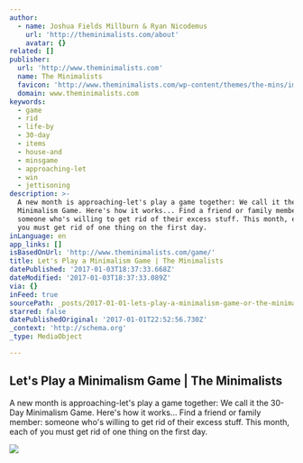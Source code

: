 ```yaml
---
author:
  - name: Joshua Fields Millburn & Ryan Nicodemus
    url: 'http://theminimalists.com/about'
    avatar: {}
related: []
publisher:
  url: 'http://www.theminimalists.com'
  name: The Minimalists
  favicon: 'http://www.theminimalists.com/wp-content/themes/the-mins/images/favicon.ico'
  domain: www.theminimalists.com
keywords:
  - game
  - rid
  - life-by
  - 30-day
  - items
  - house-and
  - minsgame
  - approaching-let
  - win
  - jettisoning
description: >-
  A new month is approaching-let's play a game together: We call it the 30-Day
  Minimalism Game. Here's how it works... Find a friend or family member:
  someone who's willing to get rid of their excess stuff. This month, each of
  you must get rid of one thing on the first day.
inLanguage: en
app_links: []
isBasedOnUrl: 'http://www.theminimalists.com/game/'
title: Let's Play a Minimalism Game | The Minimalists
datePublished: '2017-01-03T18:37:33.668Z'
dateModified: '2017-01-03T18:37:33.089Z'
via: {}
inFeed: true
sourcePath: _posts/2017-01-01-lets-play-a-minimalism-game-or-the-minimalists.md
starred: false
datePublishedOriginal: '2017-01-01T22:52:56.730Z'
_context: 'http://schema.org'
_type: MediaObject

---
```

<article style=""><h1>Let's Play a Minimalism Game | The Minimalists</h1><p>A new month is approaching-let's play a game together: We call it the 30-Day Minimalism Game. Here's how it works... Find a friend or family member: someone who's willing to get rid of their excess stuff. This month, each of you must get rid of one thing on the first day.</p><img src="http://www.theminimalists.com/files/2010/11/Mins-Bio-9.jpg" /></article>